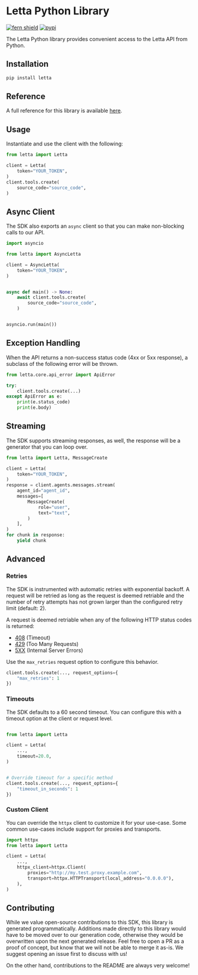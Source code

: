 # Letta Python Library

[![fern shield](https://img.shields.io/badge/%F0%9F%8C%BF-Built%20with%20Fern-brightgreen)](https://buildwithfern.com?utm_source=github&utm_medium=github&utm_campaign=readme&utm_source=https%3A%2F%2Fgithub.com%2Ffern-demo%2Fletta-python-sdk)
[![pypi](https://img.shields.io/pypi/v/letta)](https://pypi.python.org/pypi/letta)

The Letta Python library provides convenient access to the Letta API from Python.

## Installation

```sh
pip install letta
```

## Reference

A full reference for this library is available [here](./reference.md).

## Usage

Instantiate and use the client with the following:

```python
from letta import Letta

client = Letta(
    token="YOUR_TOKEN",
)
client.tools.create(
    source_code="source_code",
)
```

## Async Client

The SDK also exports an `async` client so that you can make non-blocking calls to our API.

```python
import asyncio

from letta import AsyncLetta

client = AsyncLetta(
    token="YOUR_TOKEN",
)


async def main() -> None:
    await client.tools.create(
        source_code="source_code",
    )


asyncio.run(main())
```

## Exception Handling

When the API returns a non-success status code (4xx or 5xx response), a subclass of the following error
will be thrown.

```python
from letta.core.api_error import ApiError

try:
    client.tools.create(...)
except ApiError as e:
    print(e.status_code)
    print(e.body)
```

## Streaming

The SDK supports streaming responses, as well, the response will be a generator that you can loop over.

```python
from letta import Letta, MessageCreate

client = Letta(
    token="YOUR_TOKEN",
)
response = client.agents.messages.stream(
    agent_id="agent_id",
    messages=[
        MessageCreate(
            role="user",
            text="text",
        )
    ],
)
for chunk in response:
    yield chunk
```

## Advanced

### Retries

The SDK is instrumented with automatic retries with exponential backoff. A request will be retried as long
as the request is deemed retriable and the number of retry attempts has not grown larger than the configured
retry limit (default: 2).

A request is deemed retriable when any of the following HTTP status codes is returned:

- [408](https://developer.mozilla.org/en-US/docs/Web/HTTP/Status/408) (Timeout)
- [429](https://developer.mozilla.org/en-US/docs/Web/HTTP/Status/429) (Too Many Requests)
- [5XX](https://developer.mozilla.org/en-US/docs/Web/HTTP/Status/500) (Internal Server Errors)

Use the `max_retries` request option to configure this behavior.

```python
client.tools.create(..., request_options={
    "max_retries": 1
})
```

### Timeouts

The SDK defaults to a 60 second timeout. You can configure this with a timeout option at the client or request level.

```python

from letta import Letta

client = Letta(
    ...,
    timeout=20.0,
)


# Override timeout for a specific method
client.tools.create(..., request_options={
    "timeout_in_seconds": 1
})
```

### Custom Client

You can override the `httpx` client to customize it for your use-case. Some common use-cases include support for proxies
and transports.
```python
import httpx
from letta import Letta

client = Letta(
    ...,
    httpx_client=httpx.Client(
        proxies="http://my.test.proxy.example.com",
        transport=httpx.HTTPTransport(local_address="0.0.0.0"),
    ),
)
```

## Contributing

While we value open-source contributions to this SDK, this library is generated programmatically.
Additions made directly to this library would have to be moved over to our generation code,
otherwise they would be overwritten upon the next generated release. Feel free to open a PR as
a proof of concept, but know that we will not be able to merge it as-is. We suggest opening
an issue first to discuss with us!

On the other hand, contributions to the README are always very welcome!
